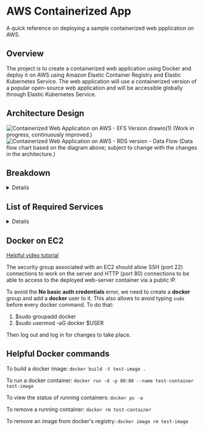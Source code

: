 # AWS Containerized App
A quick reference on deploying a sample containerized web ppplication on AWS.
## Overview
The project is to create a containerized web application using Docker and deploy it on AWS using Amazon Elastic Container Registry and Elastic Kubernetes Service. The web application will use a containerized version of a popular open-source web application and will be accessible globally through Elastic Kubernetes Service.
## Architecture Design
![Containerized Web Application on AWS - EFS Version drawio(1)](https://github.com/user-attachments/assets/82367d7f-7c37-49c7-97fa-e4e654e4ba27)
(Work in progress, continuously improved.)
![Containerized Web Application on AWS - RDS version - Data Flow](https://github.com/user-attachments/assets/922fdfa6-ea8e-4d8b-8f3e-8e897679c448)
(Data flow chart based on the diagram above; subject to change with the changes in the architecture.)
## Breakdown
<details>
High-level tasks:
1. Set up an AWS account and create a new Elastic Container Registry.
2. Create a Dockerfile to build a container image of the chosen web application and push it to the Elastic Container Registry.
3. Create an Elastic Kubernetes Service cluster and configure it to use the Elastic Container Registry to pull container images.
4. Deploy the containerized web application to the Elastic Kubernetes Service cluster.
5. Use AWS Load Balancer or Amazon CloudFront to provide global accessibility to the web application.
6. Implement scalability and high availability features for the web application using Elastic Kubernetes Service.

Optional tasks:
1. Use Amazon CloudWatch to monitor the performance and health of the containerized web application.
2. Use AWS ECS to automate the deployment process and manage the container lifecycle.
3. Use AWS Step Functions to manage and secure communication between microservices running in the containerized web application.

Skills needed:
1. Understanding of containerization and Docker.
2. Knowledge of Kubernetes and container orchestration.
3. Familiarity with Elastic Container Registry and Elastic Kubernetes Service.
4. Understanding of AWS infrastructure services such as AWS Load Balancer and Amazon CloudFront.
</details>

## List of Required Services
<details>
  
**Core:**

- Amazon EC2
- Amazon Elastic Kubernetes Service (EKS)
- Amazon Elastic Container Registry (ECR)
- Application Load Balancer (ALB)
- Amazon Route 53
- Amazon CloudFront
- Amazon Relational Database Service (RDS)

**Additional:**

- AWS Identity and Access Management (IAM) 
- Amazon CloudWatch 
- AWS Auto Scaling 
- AWS Secrets Manager 
- AWS Key Management Service (KMS)

**Development and CI/CD Tools:**

- Docker
- AWS CodePipeline
- AWS CoreBuild
- AWS CodeDeploy
- Kubernetes YAML Files

**Scalability and High Availability:**

- Horizontal Pod Autoscaler (HPA) 
- AWS Fargate (Optional)

**Security and Networking:**

- AWS WAF (Web Application Firewall) 
- AWS VPC (Virtual Private Cloud) 
- AWS NAT Gateway 

**Optional Advanced Features:**

- AWS App Mesh 
- AWS Elastic File System (EFS) 
- AWS Lambda
</details>

## Docker on EC2
[Helpful video tutorial](https://www.youtube.com/watch?v=6Hj-stf51Bc&list=PLqoUmUbJ_zDHPwK-ZWATXiYrUXwWkLY65&index=1)

The security group associated with an EC2 should allow SSH (port 22) connections to work on the server and HTTP (port 80) connections to be able to access to the deployed web-server container via a public IP.

To avoid the **No basic auth credentials** error, we need to create a **docker** group and add a **docker** user to it. This also allows to avoid typing `sudo` before every docker command. To do that:

1. $sudo groupadd docker
2. $sudo usermod -aG docker $USER

Then log out and log in for changes to take place.

## Helpful Docker commands
To build a docker image:
`docker build -t test-image .`

To run a docker container:
`docker run -d -p 80:80 --name test-container test-image`

To view the status of running containers:
`docker ps -a`

To remove a running container:
`docker rm test-container`

To remove an image from docker's registry:
`docker image rm test-image`
